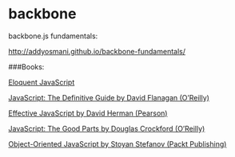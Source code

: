 backbone
========

backbone.js fundamentals:

http://addyosmani.github.io/backbone-fundamentals/

###Books:

[Eloquent JavaScript](http://eloquentjavascript.net/)

[JavaScript: The Definitive Guide by David Flanagan (O’Reilly)](http://shop.oreilly.com/product/9780596805531.do)

[Effective JavaScript by David Herman (Pearson)](http://www.informit.com/store/effective-javascript-68-specific-ways-to-harness-the-9780321812186)

[JavaScript: The Good Parts by Douglas Crockford (O’Reilly)](http://shop.oreilly.com/product/9780596517748.do)

[Object-Oriented JavaScript by Stoyan Stefanov (Packt Publishing)](http://www.amazon.com/Object-Oriented-Javascript-Stoyan-Stefanov/dp/1847194141)


